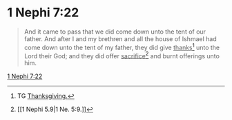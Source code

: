 # 1 Nephi 7:22

> And it came to pass that we did come down unto the tent of our father. And after I and my brethren and all the house of Ishmael had come down unto the tent of my father, they did give <u>thanks</u>[^a] unto the Lord their God; and they did offer <u>sacrifice</u>[^b] and burnt offerings unto him.

[1 Nephi 7:22](https://www.churchofjesuschrist.org/study/scriptures/bofm/1-ne/7?lang=eng&id=p22#p22)


[^a]: TG [Thanksgiving.](https://www.churchofjesuschrist.org/study/scriptures/tg/thanksgiving?lang=eng)
[^b]: [[1 Nephi 5.9|1 Ne. 5:9.]]
